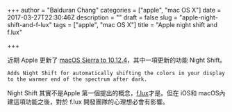 +++
author = "Balduran Chang"
categories = ["apple", "mac OS X"]
date = 2017-03-27T22:30:46Z
description = ""
draft = false
slug = "apple-night-shift-and-f-lux"
tags = ["apple", "mac OS X"]
title = "Apple night shift and f.lux"

+++


近期 Apple 更新了 [macOS Sierra to 10.12.4](https://support.apple.com/en-us/HT207536)，其中一項更新的功能 Night Shift。

```
Adds Night Shift for automatically shifting the colors in your display to the warmer end of the spectrum after dark.
```

Night Shift 其實不是Apple 第一個提出的概念，[f.lux](https://justgetflux.com/)才是。但在 iOS和 macOS內建這項功能之後，對於 f.lux 開發團隊的心理想必會有影響。

